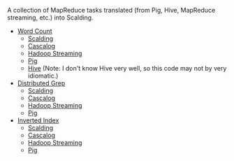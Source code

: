 A collection of MapReduce tasks translated (from Pig, Hive, MapReduce streaming, etc.) into Scalding.

* [Word Count](https://github.com/echen/rosetta-scone/tree/master/word-count)
  * [Scalding](https://github.com/echen/rosetta-scone/blob/master/word-count/WordCount.scala)
  * [Cascalog](https://github.com/echen/rosetta-scone/blob/master/word-count/word_count.clj)
  * [Hadoop Streaming](https://github.com/echen/rosetta-scone/blob/master/word-count/word_count.rb)
  * [Pig](https://github.com/echen/rosetta-scone/blob/master/word-count/word-count.pig)
  * [Hive](https://github.com/echen/rosetta-scone/blob/master/word-count/word-count.hql) (Note: I don't know Hive very well, so this code may not by very idiomatic.)  
* [Distributed Grep](https://github.com/echen/rosetta-scone/tree/master/distributed-grep)
  * [Scalding](https://github.com/echen/rosetta-scone/blob/master/distributed-grep/DistributedGrep.scala)
  * [Cascalog](https://github.com/echen/rosetta-scone/blob/master/distributed-grep/distributed_grep.clj)
  * [Hadoop Streaming](https://github.com/echen/rosetta-scone/blob/master/distributed-grep/distributed_grep.rb)
  * [Pig](https://github.com/echen/rosetta-scone/blob/master/distributed-grep/distributed-grep.pig)
* [Inverted Index](https://github.com/echen/rosetta-scone/tree/master/inverted-index)
  * [Scalding](https://github.com/echen/rosetta-scone/blob/master/inverted-index/InvertedIndex.scala)
  * [Cascalog](https://github.com/echen/rosetta-scone/blob/master/inverted-index/inverted-index.clj)
  * [Hadoop Streaming](https://github.com/echen/rosetta-scone/blob/master/inverted-index/inverted_index.rb)
  * [Pig](https://github.com/echen/rosetta-scone/blob/master/inverted-index/inverted-index.pig)